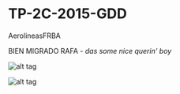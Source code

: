 # TP-2C-2015-GDD

AerolineasFRBA

BIEN MIGRADO RAFA - *das some nice querin' boy*

![alt tag](https://s-media-cache-ak0.pinimg.com/736x/6e/da/f8/6edaf8093af0918c36924d135b82f95a.jpg)

![alt tag](https://lh3.googleusercontent.com/-qiGgh4Sh2YY/Vgw3Z12_ztI/AAAAAAAAAIg/JHDIYlSs3Oc/s480/2015-09-30.png)



